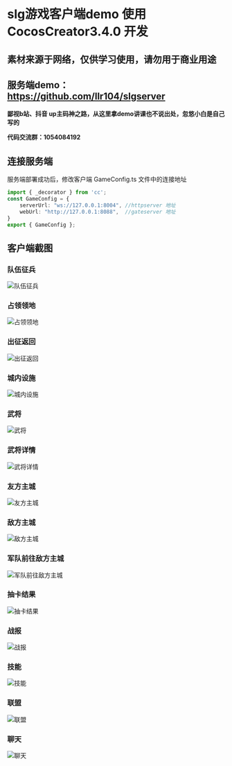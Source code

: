 # slg游戏客户端demo 使用CocosCreator3.4.0 开发
## 素材来源于网络，仅供学习使用，请勿用于商业用途
## 服务端demo：https://github.com/llr104/slgserver
**鄙视b站、抖音 up主码神之路，从这里拿demo讲课也不说出处，忽悠小白是自己写的**

**代码交流群：1054084192**

## 连接服务端

服务端部署成功后，修改客户端 GameConfig.ts 文件中的连接地址

```typescript
import { _decorator } from 'cc';
const GameConfig = {
    serverUrl: "ws://127.0.0.1:8004", //httpserver 地址
    webUrl: "http://127.0.0.1:8088",  //gateserver 地址
}
export { GameConfig };
```

## 客户端截图

### 队伍征兵
![队伍征兵](https://s1.imagehub.cc/images/2023/05/08/01.png)

### 占领领地
![占领领地](https://s1.imagehub.cc/images/2023/05/08/02.png)

### 出征返回
![出征返回](https://s1.imagehub.cc/images/2023/05/08/03.png)

### 城内设施
![城内设施](https://s1.imagehub.cc/images/2023/05/08/10.png)

### 武将
![武将](https://s1.imagehub.cc/images/2023/05/08/11a2c81d5956c6dee0.png)

### 武将详情
![武将详情](https://s1.imagehub.cc/images/2023/05/08/12.png)

### 友方主城
![友方主城](https://s1.imagehub.cc/images/2023/05/08/04.png)

### 敌方主城
![敌方主城](https://s1.imagehub.cc/images/2023/05/08/05.png)

### 军队前往敌方主城
![军队前往敌方主城](https://s1.imagehub.cc/images/2023/05/08/06.png)

### 抽卡结果
![抽卡结果](https://s1.imagehub.cc/images/2023/05/08/07.png)

### 战报
![战报](https://s1.imagehub.cc/images/2023/05/08/13.png)

### 技能
![技能](https://s1.imagehub.cc/images/2023/05/08/08.png)

### 联盟
![联盟](https://s1.imagehub.cc/images/2023/05/08/09.png)

### 聊天
![聊天](https://s1.imagehub.cc/images/2023/05/08/14.png)


